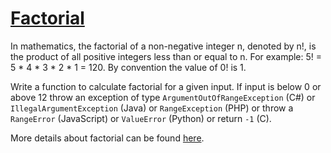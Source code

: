 # [Factorial](https://www.codewars.com/kata/54ff0d1f355cfd20e60001fc)
In mathematics, the factorial of a non-negative integer n, denoted by n!, is the product of all positive integers less than or equal to n. For example:
5! = 5 \* 4 \* 3 \* 2 \* 1 = 120. By convention the value of 0! is 1.

Write a function to calculate factorial for a given input. If input is below 0 or above 12 throw an exception of type `ArgumentOutOfRangeException` (C#) or `IllegalArgumentException` (Java) or `RangeException` (PHP) or throw a `RangeError` (JavaScript) or `ValueError` (Python) or return `-1` (C).

More details about factorial can be found [here](https://www.wikiwand.com/en/Factorial).